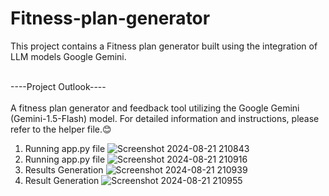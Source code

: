 # Fitness-plan-generator
This project contains a Fitness plan generator built using the integration of LLM models Google Gemini.<br><br>

----Project Outlook----<br><br>
A fitness plan generator and feedback tool utilizing the Google Gemini (Gemini-1.5-Flash) model. For detailed information and instructions, please refer to the helper file.😊
<br>
1. Running app.py file ![Screenshot 2024-08-21 210843](https://github.com/user-attachments/assets/ebaa518f-3636-43a2-a244-3ecb6c411550)
2. Running app.py file ![Screenshot 2024-08-21 210916](https://github.com/user-attachments/assets/a79d8fae-f13e-4002-a967-fa0fb3778aee)
3. Results Generation ![Screenshot 2024-08-21 210939](https://github.com/user-attachments/assets/2929588e-f73d-428f-85c7-81c140e8d7e0)
4. Result Generation ![Screenshot 2024-08-21 210955](https://github.com/user-attachments/assets/c2a4257a-05ea-4211-87a3-1461130db2e6)

